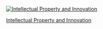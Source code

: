 

[![Intellectual Property and Innovation](https://img.youtube.com/vi/tgYFlXjWt5A/0.jpg)](https://www.youtube.com/watch?v=tgYFlXjWt5A)

[Intellectual Property and Innovation](https://www.youtube.com/watch?v=tgYFlXjWt5A)
